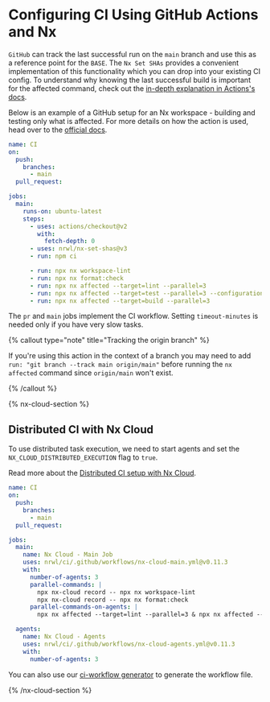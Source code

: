 # Configuring CI Using GitHub Actions and Nx

`GitHub` can track the last successful run on the `main` branch and use this as a reference point for the `BASE`. The `Nx Set SHAs` provides a convenient implementation of this functionality which you can drop into your existing CI config.
To understand why knowing the last successful build is important for the affected command, check out the [in-depth explanation in Actions's docs](https://github.com/marketplace/actions/nx-set-shas#background).

Below is an example of a GitHub setup for an Nx workspace - building and testing only what is affected. For more details on how the action is used, head over to the [official docs](https://github.com/marketplace/actions/nx-set-shas).

```yaml
name: CI
on:
  push:
    branches:
      - main
  pull_request:

jobs:
  main:
    runs-on: ubuntu-latest
    steps:
      - uses: actions/checkout@v2
        with:
          fetch-depth: 0
      - uses: nrwl/nx-set-shas@v3
      - run: npm ci

      - run: npx nx workspace-lint
      - run: npx nx format:check
      - run: npx nx affected --target=lint --parallel=3
      - run: npx nx affected --target=test --parallel=3 --configuration=ci
      - run: npx nx affected --target=build --parallel=3
```

The `pr` and `main` jobs implement the CI workflow. Setting `timeout-minutes` is needed only if you have very slow tasks.

{% callout type="note" title="Tracking the origin branch" %}

If you're using this action in the context of a branch you may need to add `run: "git branch --track main origin/main"` before running the `nx affected` command since `origin/main` won't exist.

{% /callout %}

{% nx-cloud-section %}

## Distributed CI with Nx Cloud

To use distributed task execution, we need to start agents and set the `NX_CLOUD_DISTRIBUTED_EXECUTION` flag to `true`.

Read more about the [Distributed CI setup with Nx Cloud](/recipes/ci/ci-setup#distributed-ci-with-nx-cloud).

```yaml
name: CI
on:
  push:
    branches:
      - main
  pull_request:

jobs:
  main:
    name: Nx Cloud - Main Job
    uses: nrwl/ci/.github/workflows/nx-cloud-main.yml@v0.11.3
    with:
      number-of-agents: 3
      parallel-commands: |
        npx nx-cloud record -- npx nx workspace-lint
        npx nx-cloud record -- npx nx format:check
      parallel-commands-on-agents: |
        npx nx affected --target=lint --parallel=3 & npx nx affected --target=test --parallel=3 --configuration=ci & npx nx affected --target=build --parallel=3

  agents:
    name: Nx Cloud - Agents
    uses: nrwl/ci/.github/workflows/nx-cloud-agents.yml@v0.11.3
    with:
      number-of-agents: 3
```

You can also use our [ci-workflow generator](/packages/workspace/generators/ci-workflow) to generate the workflow file.

{% /nx-cloud-section %}
